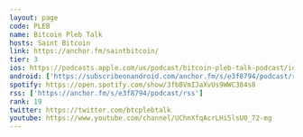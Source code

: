 ```yaml
---
layout: page
code: PLEB
name: Bitcoin Pleb Talk
hosts: Saint Bitcoin
link: https://anchor.fm/saintbitcoin/
tier: 3
ios: https://podcasts.apple.com/us/podcast/bitcoin-pleb-talk-podcast/id1481505187
android: ['https://subscribeonandroid.com/anchor.fm/s/e3f8794/podcast/rss']
spotify: https://open.spotify.com/show/3fbBVmIJaXvUs9WWC384s8
rss: ['https://anchor.fm/s/e3f8794/podcast/rss']
rank: 19
twitter: https://twitter.com/btcplebtalk
youtube: https://www.youtube.com/channel/UChnXfqAcrLHi5lsU0_72-mg
---
```


